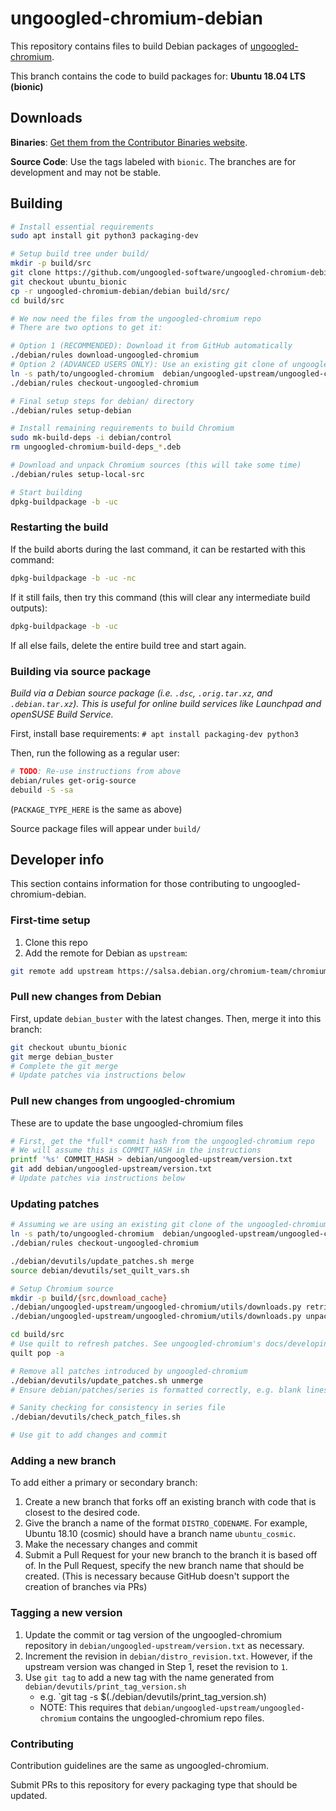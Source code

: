 # ungoogled-chromium-debian

This repository contains files to build Debian packages of [ungoogled-chromium](//github.com/Eloston/ungoogled-chromium).

This branch contains the code to build packages for: **Ubuntu 18.04 LTS (bionic)**

## Downloads

**Binaries**: [Get them from the Contributor Binaries website](//ungoogled-software.github.io/ungoogled-chromium-binaries/).

**Source Code**: Use the tags labeled with `bionic`. The branches are for development and may not be stable.

## Building

```sh
# Install essential requirements
sudo apt install git python3 packaging-dev

# Setup build tree under build/
mkdir -p build/src
git clone https://github.com/ungoogled-software/ungoogled-chromium-debian
git checkout ubuntu_bionic
cp -r ungoogled-chromium-debian/debian build/src/
cd build/src

# We now need the files from the ungoogled-chromium repo
# There are two options to get it:

# Option 1 (RECOMMENDED): Download it from GitHub automatically
./debian/rules download-ungoogled-chromium
# Option 2 (ADVANCED USERS ONLY): Use an existing git clone of ungoogled-chromium
ln -s path/to/ungoogled-chromium  debian/ungoogled-upstream/ungoogled-chromium
./debian/rules checkout-ungoogled-chromium

# Final setup steps for debian/ directory
./debian/rules setup-debian

# Install remaining requirements to build Chromium
sudo mk-build-deps -i debian/control
rm ungoogled-chromium-build-deps_*.deb

# Download and unpack Chromium sources (this will take some time)
./debian/rules setup-local-src

# Start building
dpkg-buildpackage -b -uc
```

### Restarting the build

If the build aborts during the last command, it can be restarted with this command:

```sh
dpkg-buildpackage -b -uc -nc
```

If it still fails, then try this command (this will clear any intermediate build outputs):

```sh
dpkg-buildpackage -b -uc
```

If all else fails, delete the entire build tree and start again.

### Building via source package

*Build via a Debian source package (i.e. `.dsc`, `.orig.tar.xz`, and `.debian.tar.xz`). This is useful for online build services like Launchpad and openSUSE Build Service.*

First, install base requirements: `# apt install packaging-dev python3`

Then, run the following as a regular user:

```sh
# TODO: Re-use instructions from above
debian/rules get-orig-source
debuild -S -sa
```

(`PACKAGE_TYPE_HERE` is the same as above)

Source package files will appear under `build/`

## Developer info

This section contains information for those contributing to ungoogled-chromium-debian.

### First-time setup

1. Clone this repo
2. Add the remote for Debian as `upstream`:

```sh
git remote add upstream https://salsa.debian.org/chromium-team/chromium.git
```

### Pull new changes from Debian

First, update `debian_buster` with the latest changes. Then, merge it into this branch:

```sh
git checkout ubuntu_bionic
git merge debian_buster
# Complete the git merge
# Update patches via instructions below
```

### Pull new changes from ungoogled-chromium

These are to update the base ungoogled-chromium files

```sh
# First, get the *full* commit hash from the ungoogled-chromium repo
# We will assume this is COMMIT_HASH in the instructions
printf '%s' COMMIT_HASH > debian/ungoogled-upstream/version.txt
git add debian/ungoogled-upstream/version.txt
# Update patches via instructions below
```

### Updating patches

```sh
# Assuming we are using an existing git clone of the ungoogled-chromium repo
ln -s path/to/ungoogled-chromium  debian/ungoogled-upstream/ungoogled-chromium
./debian/rules checkout-ungoogled-chromium

./debian/devutils/update_patches.sh merge
source debian/devutils/set_quilt_vars.sh

# Setup Chromium source
mkdir -p build/{src,download_cache}
./debian/ungoogled-upstream/ungoogled-chromium/utils/downloads.py retrieve -i debian/ungoogled-upstream/ungoogled-chromium/downloads.ini -c build/download_cache
./debian/ungoogled-upstream/ungoogled-chromium/utils/downloads.py unpack -i debian/ungoogled-upstream/ungoogled-chromium/downloads.ini -c build/download_cache build/src

cd build/src
# Use quilt to refresh patches. See ungoogled-chromium's docs/developing.md section "Updating patches" for more details
quilt pop -a

# Remove all patches introduced by ungoogled-chromium
./debian/devutils/update_patches.sh unmerge
# Ensure debian/patches/series is formatted correctly, e.g. blank lines

# Sanity checking for consistency in series file
./debian/devutils/check_patch_files.sh

# Use git to add changes and commit
```

### Adding a new branch

To add either a primary or secondary branch:

1. Create a new branch that forks off an existing branch with code that is closest to the desired code.
2. Give the branch a name of the format `DISTRO_CODENAME`. For example, Ubuntu 18.10 (cosmic) should have a branch name `ubuntu_cosmic`.
3. Make the necessary changes and commit
4. Submit a Pull Request for your new branch to the branch it is based off of. In the Pull Request, specify the new branch name that should be created. (This is necessary because GitHub doesn't support the creation of branches via PRs)

### Tagging a new version

1. Update the commit or tag version of the ungoogled-chromium repository in `debian/ungoogled-upstream/version.txt` as necessary.
2. Increment the revision in `debian/distro_revision.txt`. However, if the upstream version was changed in Step 1, reset the revision to `1`.
3. Use `git tag` to add a new tag with the name generated from `debian/devutils/print_tag_version.sh`
	* e.g. `git tag -s $(./debian/devutils/print_tag_version.sh)
	* NOTE: This requires that `debian/ungoogled-upstream/ungoogled-chromium` contains the ungoogled-chromium repo files.

### Contributing

Contribution guidelines are the same as ungoogled-chromium.

Submit PRs to this repository for every packaging type that should be updated.
